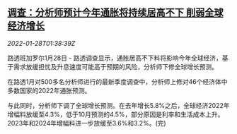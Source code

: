 <!--1643335263000-->
[调查：分析师预计今年通胀将持续居高不下 削弱全球经济增长](https://cn.reuters.com/article/poll-global-inflation-0128-idCNKBS2K204L)
------

<div><i>2022-01-28T01:38:39Z</i></div><p>路透班加罗尔1月28日 - 路透调查显示，通胀居高不下料将影响今年全球经济，基于需求放缓担忧及升息速度可能高于预期的风险，分析师下修全球增长预测。</p><p>在路透1月对500多名分析师进行的最新季度调查中，分析师上修对46个经济体中多数国家的2022年通胀预测。</p><p>与此同时，分析师下调了全球增长预测。在去年增长5.8%之后，全球经济2022年增幅料放缓至4.3%，低于10月预测的4.5%，部分原因是利率和生活成本上升。2023年和2024年增幅料进一步放缓至3.6%和3.2%。(完)</p>
